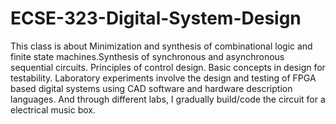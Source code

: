 # ECSE-323-Digital-System-Design
This class is about Minimization and synthesis of combinational logic and finite state machines.Synthesis of synchronous and asynchronous sequential circuits. Principles of control design. Basic concepts in design for testability. Laboratory experiments involve the design and testing of FPGA based digital systems using CAD software and hardware description languages. 
And through different labs, I gradually build/code the circuit for a electrical music box.
